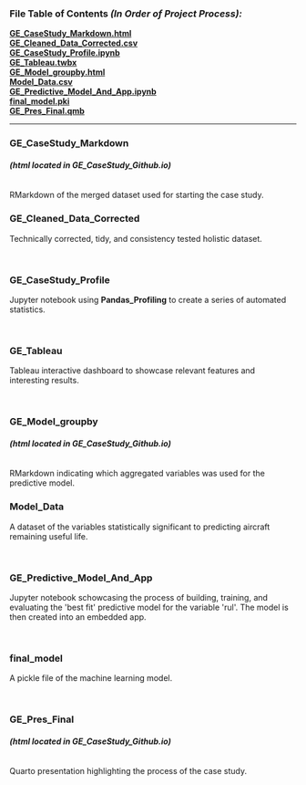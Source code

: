 ### File Table of Contents *(In Order of Project Process):*

**[GE_CaseStudy_Markdown.html](#ge_casestudy_markdown)**<br>
**[GE_Cleaned_Data_Corrected.csv](#ge_cleaned_data_corrected)**<br>
**[GE_CaseStudy_Profile.ipynb](#ge_casestudy_profile)**<br>
**[GE_Tableau.twbx](#ge_tableau)**<br>
**[GE_Model_groupby.html](#ge_model_groupby)**<br>
**[Model_Data.csv](#model_data)**<br>
**[GE_Predictive_Model_And_App.ipynb](#ge_predictive_model_and_app)**<br>
**[final_model.pki](#final_model)**<br>
**[GE_Pres_Final.qmb](#ge_pres_final)**<br>
***


### GE_CaseStudy_Markdown 
#### *(html located in GE_CaseStudy_Github.io)*  <br>
<br>
RMarkdown of the merged dataset used for starting the case study.

<br>

### GE_Cleaned_Data_Corrected 

Technically corrected, tidy, and consistency tested holistic dataset.

<br>

### GE_CaseStudy_Profile

Jupyter notebook using **Pandas_Profiling** to create a series of automated statistics.

<br>

### GE_Tableau

Tableau interactive dashboard to showcase relevant features and interesting results.

<br>

### GE_Model_groupby
#### *(html located in GE_CaseStudy_Github.io)* <br>
<br>
RMarkdown indicating which aggregated variables was used for the predictive model.

<br>

### Model_Data

 A dataset of the variables statistically significant to predicting aircraft remaining useful life.

<br>

### GE_Predictive_Model_And_App

Jupyter notebook schowcasing the process of building, training, and evaluating the 'best fit' predictive model for the variable 'rul'. The model is then created into an embedded app.

<br>

### final_model

 A pickle file of the machine learning model.

<br>


### GE_Pres_Final
#### *(html located in GE_CaseStudy_Github.io)* <br>
<br>
Quarto presentation highlighting the process of the case study.

<br>
